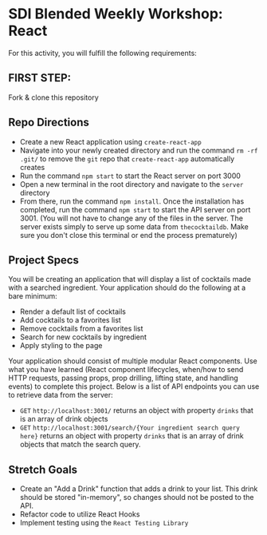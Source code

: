 # SDI Blended Weekly Workshop: React

For this activity, you will fulfill the following requirements:

## FIRST STEP:
Fork & clone this repository

## Repo Directions
- Create a new React application using `create-react-app`
- Navigate into your newly created directory and run the command `rm -rf .git/` to remove the `git` repo that `create-react-app` automatically creates
- Run the command `npm start` to start the React server on port 3000
- Open a new terminal in the root directory and navigate to the `server` directory
- From there, run the command `npm install`. Once the installation has completed, run the command `npm start` to start the API server on port 3001. (You will not have to change any of the files in the server. The server exists simply to serve up some data from `thecocktaildb`. Make sure you don't close this terminal or end the process prematurely)

## Project Specs

You will be creating an application that will display a list of cocktails made with a searched ingredient. Your application should do the following at a bare minimum:
- Render a default list of cocktails
- Add cocktails to a favorites list
- Remove cocktails from a favorites list
- Search for new cocktails by ingredient
- Apply styling to the page

Your application should consist of multiple modular React components. Use what you have learned (React component lifecycles, when/how to send HTTP requests, passing props, prop drilling, lifting state, and handling events) to complete this project. Below is a list of API endpoints you can use to retrieve data from the server:
- `GET` `http://localhost:3001/` returns an object with property `drinks` that is an array of drink objects
- `GET` `http://localhost:3001/search/{Your ingredient search query here}` returns an object with property `drinks` that is an array of drink objects that match the search query.

## Stretch Goals
- Create an "Add a Drink" function that adds a drink to your list. This drink should be stored "in-memory", so changes should not be posted to the API.
- Refactor code to utilize React Hooks
- Implement testing using the `React Testing Library`
